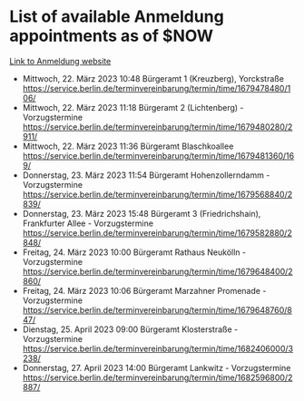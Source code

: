 # List of available Anmeldung appointments as of $NOW
[Link to Anmeldung website](https://service.berlin.de/terminvereinbarung/termin/tag.php?termin=1&anliegen[]=120686&dienstleisterlist=122210,122217,327316,122219,327312,122227,327314,122231,327346,122243,327348,122254,122252,329742,122260,329745,122262,329748,122271,327278,122273,327274,122277,327276,330436,122280,327294,122282,327290,122284,327292,122291,327270,122285,327266,122286,327264,122296,327268,150230,329760,122297,327286,122294,327284,122312,329763,122314,329775,122304,327330,122311,327334,122309,327332,317869,122281,327352,122279,329772,122283,122276,327324,122274,327326,122267,329766,122246,327318,122251,327320,122257,327322,122208,327298,122226,327300&herkunft=http%3A%2F%2Fservice.berlin.de%2Fdienstleistung%2F120686%2F)
- Mittwoch, 22. März 2023 10:48 Bürgeramt 1 (Kreuzberg), Yorckstraße https://service.berlin.de/terminvereinbarung/termin/time/1679478480/106/
- Mittwoch, 22. März 2023 11:18 Bürgeramt 2 (Lichtenberg) - Vorzugstermine https://service.berlin.de/terminvereinbarung/termin/time/1679480280/2911/
- Mittwoch, 22. März 2023 11:36 Bürgeramt Blaschkoallee https://service.berlin.de/terminvereinbarung/termin/time/1679481360/169/
- Donnerstag, 23. März 2023 11:54 Bürgeramt Hohenzollerndamm - Vorzugstermine https://service.berlin.de/terminvereinbarung/termin/time/1679568840/2839/
- Donnerstag, 23. März 2023 15:48 Bürgeramt 3 (Friedrichshain), Frankfurter Allee - Vorzugstermine https://service.berlin.de/terminvereinbarung/termin/time/1679582880/2848/
- Freitag, 24. März 2023 10:00 Bürgeramt Rathaus Neukölln - Vorzugstermine https://service.berlin.de/terminvereinbarung/termin/time/1679648400/2860/
- Freitag, 24. März 2023 10:06 Bürgeramt Marzahner Promenade - Vorzugstermine https://service.berlin.de/terminvereinbarung/termin/time/1679648760/847/
- Dienstag, 25. April 2023 09:00 Bürgeramt Klosterstraße - Vorzugstermine https://service.berlin.de/terminvereinbarung/termin/time/1682406000/3238/
- Donnerstag, 27. April 2023 14:00 Bürgeramt Lankwitz - Vorzugstermine https://service.berlin.de/terminvereinbarung/termin/time/1682596800/2887/
